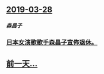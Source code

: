 ## [2019-03-28](/zh/news/2019/03/28/index.md)

##### 森昌子
### [日本女演歌歌手森昌子宣佈退休。](/zh/news/2019/03/28/日本女演歌歌手森昌子宣佈退休.md)
## [前一天...](/zh/news/2019/03/26/index.md)

